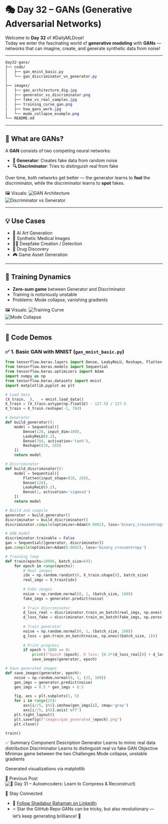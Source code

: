 # 🎭 Day 32 – GANs (Generative Adversarial Networks)

Welcome to **Day 32** of #DailyMLDose!  
Today we enter the fascinating world of **generative modeling** with **GANs** — networks that can imagine, create, and generate synthetic data from noise!

---
```css
day32-gans/
├── code/
│   ├── gan_mnist_basic.py
│   └── gan_discriminator_vs_generator.py
│
├── images/
│   ├── gan_architecture_dig.jpg
│   ├── generator_vs_discriminator.png
│   ├── fake_vs_real_samples.jpg
│   ├── training_curve_gan.png
│   ├── how_gans_work.jpg
│   └── mode_collapse_example.png
└── README.md
```
---
## 🧠 What are GANs?

A **GAN** consists of two competing neural networks:

- **🧪 Generator**: Creates fake data from random noise  
- **🔍 Discriminator**: Tries to distinguish real from fake

Over time, both networks get better — the generator learns to **fool** the discriminator, while the discriminator learns to **spot** fakes.

🖼️ Visuals:
![GAN Architecture](images/gan_architecture_dig.jpg)  
![Discriminator vs Generator](images/generator_vs_discriminator.png)

---

## 💡 Use Cases
- 🎨 AI Art Generation  
- 🧬 Synthetic Medical Images  
- 🧑‍🤖 Deepfake Creation / Detection  
- 🧪 Drug Discovery  
- 🎮 Game Asset Generation

---

## 🔬 Training Dynamics

- **Zero-sum game** between Generator and Discriminator  
- Training is notoriously unstable  
- Problems: Mode collapse, vanishing gradients

🖼️ Visuals:
![Training Curve](images/training_curve.png)  
![Mode Collapse](images/mode_collapse_example.png)

---

## 🧪 Code Demos

### ✅ 1. Basic GAN with MNIST (`gan_mnist_basic.py`)

```python
from tensorflow.keras.layers import Dense, LeakyReLU, Reshape, Flatten
from tensorflow.keras.models import Sequential
from tensorflow.keras.optimizers import Adam
import numpy as np
from tensorflow.keras.datasets import mnist
import matplotlib.pyplot as plt

# Load data
(X_train, _), _ = mnist.load_data()
X_train = (X_train.astype(np.float32) - 127.5) / 127.5
X_train = X_train.reshape(-1, 784)

# Generator
def build_generator():
    model = Sequential([
        Dense(128, input_dim=100),
        LeakyReLU(0.2),
        Dense(784, activation='tanh'),
        Reshape((28, 28))
    ])
    return model

# Discriminator
def build_discriminator():
    model = Sequential([
        Flatten(input_shape=(28, 28)),
        Dense(128),
        LeakyReLU(0.2),
        Dense(1, activation='sigmoid')
    ])
    return model

# Build and compile
generator = build_generator()
discriminator = build_discriminator()
discriminator.compile(optimizer=Adam(0.0002), loss='binary_crossentropy', metrics=['accuracy'])

# GAN model
discriminator.trainable = False
gan = Sequential([generator, discriminator])
gan.compile(optimizer=Adam(0.0002), loss='binary_crossentropy')

# Training loop
def train(epochs=10000, batch_size=64):
    for epoch in range(epochs):
        # Real images
        idx = np.random.randint(0, X_train.shape[0], batch_size)
        real_imgs = X_train[idx]
        
        # Fake images
        noise = np.random.normal(0, 1, (batch_size, 100))
        fake_imgs = generator.predict(noise)
        
        # Train discriminator
        d_loss_real = discriminator.train_on_batch(real_imgs, np.ones((batch_size, 1)))
        d_loss_fake = discriminator.train_on_batch(fake_imgs, np.zeros((batch_size, 1)))
        
        # Train generator
        noise = np.random.normal(0, 1, (batch_size, 100))
        g_loss = gan.train_on_batch(noise, np.ones((batch_size, 1)))
        
        # Print progress
        if epoch % 1000 == 0:
            print(f"Epoch {epoch}, D loss: {0.5*(d_loss_real[0] + d_loss_fake[0])}, G loss: {g_loss}")
            save_images(generator, epoch)

# Save generated images
def save_images(generator, epoch):
    noise = np.random.normal(0, 1, (25, 100))
    gen_imgs = generator.predict(noise)
    gen_imgs = 0.5 * gen_imgs + 0.5

    fig, axs = plt.subplots(5, 5)
    for i in range(25):
        axs[i//5, i%5].imshow(gen_imgs[i], cmap='gray')
        axs[i//5, i%5].axis('off')
    plt.tight_layout()
    plt.savefig(f"images/gan_generated_{epoch}.png")
    plt.close()

train()
```
✅ Summary
Component	Description
Generator	Learns to mimic real data distribution
Discriminator	Learns to distinguish real vs fake
GAN Objective	Minimax game between the two
Challenges	Mode collapse, unstable gradients

Generated visualizations via matplotlib

🔁 Previous Post
![🧠 Day 31 – Autoencoders: Learn to Compress & Reconstruct)](https://github.com/Shadabur-Rahaman/Daily-ML-Dose/edit/main/day31-autoencoders/)

🙌 Stay Connected
- 🔗 [Follow Shadabur Rahaman on LinkedIn](https://www.linkedin.com/in/shadabur-rahaman-1b5703249)
- ⭐ Star the GitHub Repo
GANs can be tricky, but also revolutionary — let’s keep generating brilliance! 🚀

